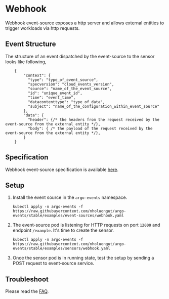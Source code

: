 # Webhook

Webhook event-source exposes a http server and allows external entities to trigger workloads via
http requests.

## Event Structure

The structure of an event dispatched by the event-source to the sensor looks like following,

        {
            "context": {
              "type": "type_of_event_source",
              "specversion": "cloud_events_version",
              "source": "name_of_the_event_source",
              "id": "unique_event_id",
              "time": "event_time",
              "datacontenttype": "type_of_data",
              "subject": "name_of_the_configuration_within_event_source"
            },
            "data": {
              "header": {/* the headers from the request received by the event-source from the external entity */},
              "body": { /* the payload of the request received by the event-source from the external entity */},
            }
        }

## Specification

Webhook event-source specification is available [here](../../APIs.md#argoproj.io/v1alpha1.WebhookContext).

## Setup

1.  Install the event source in the `argo-events` namespace.

        kubectl apply -n argo-events -f https://raw.githubusercontent.com/nholuongut/argo-events/stable/examples/event-sources/webhook.yaml

1.  The event-source pod is listening for HTTP requests on port `12000` and endpoint `/example`.
    It's time to create the sensor.

        kubectl apply -n argo-events -f https://raw.githubusercontent.com/nholuongut/argo-events/stable/examples/sensors/webhook.yaml

1.  Once the sensor pod is in running state, test the setup by sending a POST request to event-source service.

## Troubleshoot

Please read the [FAQ](https://github.com/nholuongut/argo-events/FAQ/).
